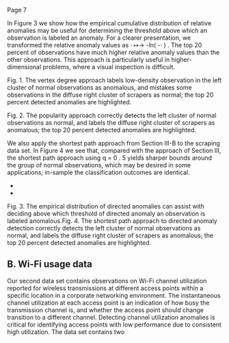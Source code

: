 Page 7

In Figure 3 we show how the empirical cumulative distribution of relative anomalies may be useful for determining the threshold above which an observation is labeled an anomaly. For a clearer presentation, we transformed the relative anomaly values as · ↦→ -ln( -· ) . The top 20 percent of observations have much higher relative anomaly values than the other observations. This approach is particularly useful in higher-dimensional problems, where a visual inspection is difficult.

Fig. 1. The vertex degree approach labels low-density observation in the left cluster of normal observations as anomalous, and mistakes some observations in the diffuse right cluster of scrapers as normal; the top 20 percent detected anomalies are highlighted.

<!-- image -->

Fig. 2. The popularity approach correctly detects the left cluster of normal observations as normal, and labels the diffuse right cluster of scrapers as anomalous; the top 20 percent detected anomalies are highlighted.

<!-- image -->

We also apply the shortest path approach from Section III-B to the scraping data set. In Figure 4 we see that, compared with the approach of Section III, the shortest path approach using q = 0 . 5 yields sharper bounds around the group of normal observations, which may be desired in some applications; in-sample the classification outcomes are identical.

<!-- image -->

-

-

Fig. 3. The empirical distribution of directed anomalies can assist with deciding above which threshold of directed anomaly an observation is labeled anomalous.Fig. 4. The shortest path approach to directed anomaly detection correctly detects the left cluster of normal observations as normal, and labels the diffuse right cluster of scrapers as anomalous; the top 20 percent detected anomalies are highlighted.

<!-- image -->

## B. Wi-Fi usage data

Our second data set contains observations on Wi-Fi channel utilization reported for wireless transmissions at different access points within a specific location in a corporate networking environment. The instantaneous channel utilization at each access point is an indication of how busy the transmission channel is, and whether the access point should change transition to a different channel. Detecting channel utilization anomalies is critical for identifying access points with low performance due to consistent high utilization. The data set contains two